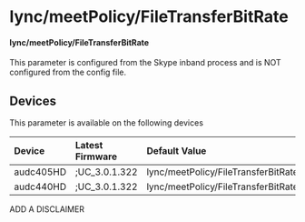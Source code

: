 ﻿---
description: lync/meetPolicy/FileTransferBitRate
search:
    keywords: ['lync','meetPolicy','FileTransferBitRate']
---

# lync/meetPolicy/FileTransferBitRate

#### lync/meetPolicy/FileTransferBitRate

This parameter is configured from the Skype inband process and is NOT configured from the config file.



## Devices
This parameter is available on the following devices

| Device | Latest Firmware | Default Value |
|:---|:---|:---|
| audc405HD | ;UC_3.0.1.322 | lync/meetPolicy/FileTransferBitRate=8000 
| audc440HD | ;UC_3.0.1.322 | lync/meetPolicy/FileTransferBitRate=8000 

ADD A DISCLAIMER

